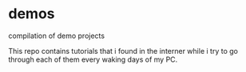 # demos
compilation of demo projects

This repo contains tutorials that i found in the interner while i try to go through each of them every waking days of my PC.
